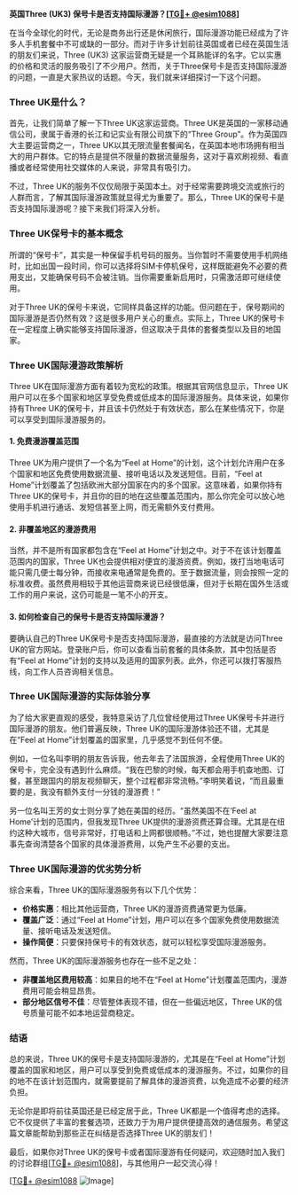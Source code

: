 **英国Three (UK3) 保号卡是否支持国际漫游？[[TG💪+ @esim1088](https://t.me/s/esim1088)]**

在当今全球化的时代，无论是商务出行还是休闲旅行，国际漫游功能已经成为了许多人手机套餐中不可或缺的一部分。而对于许多计划前往英国或者已经在英国生活的朋友们来说，Three (UK3) 这家运营商无疑是一个耳熟能详的名字。它以实惠的价格和灵活的服务吸引了不少用户。然而，关于Three保号卡是否支持国际漫游的问题，一直是大家热议的话题。今天，我们就来详细探讨一下这个问题。

### Three UK是什么？

首先，让我们简单了解一下Three UK这家运营商。Three UK是英国的一家移动通信公司，隶属于香港的长江和记实业有限公司旗下的“Three Group”。作为英国四大主要运营商之一，Three UK以其无限流量套餐闻名，在英国本地市场拥有相当大的用户群体。它的特点是提供不限量的数据流量服务，这对于喜欢刷视频、看直播或者经常使用社交媒体的人来说，非常具有吸引力。

不过，Three UK的服务不仅仅局限于英国本土。对于经常需要跨境交流或旅行的人群而言，了解其国际漫游政策就显得尤为重要了。那么，Three UK的保号卡是否支持国际漫游呢？接下来我们将深入分析。

### Three UK保号卡的基本概念

所谓的“保号卡”，其实是一种保留手机号码的服务。当你暂时不需要使用手机网络时，比如出国一段时间，你可以选择将SIM卡停机保号，这样既能避免不必要的费用支出，又能确保号码不会被注销。当你需要重新启用时，只需激活即可继续使用。

对于Three UK的保号卡来说，它同样具备这样的功能。但问题在于，保号期间的国际漫游是否仍然有效？这是很多用户关心的重点。实际上，Three UK的保号卡在一定程度上确实能够支持国际漫游，但这取决于具体的套餐类型以及目的地国家。

### Three UK国际漫游政策解析

Three UK在国际漫游方面有着较为宽松的政策。根据其官网信息显示，Three UK用户可以在多个国家和地区享受免费或低成本的国际漫游服务。具体来说，如果你持有Three UK的保号卡，并且该卡仍然处于有效状态，那么在某些情况下，你是可以享受到国际漫游服务的。

#### 1. 免费漫游覆盖范围
Three UK为用户提供了一个名为“Feel at Home”的计划，这个计划允许用户在多个国家和地区免费使用数据流量、接听电话以及发送短信。目前，“Feel at Home”计划覆盖了包括欧洲大部分国家在内的多个国家。这意味着，如果你持有Three UK的保号卡，并且你的目的地在这些覆盖范围内，那么你完全可以放心地使用手机进行通话、发短信甚至上网，而无需额外支付费用。

#### 2. 非覆盖地区的漫游费用
当然，并不是所有国家都包含在“Feel at Home”计划之中。对于不在该计划覆盖范围内的国家，Three UK也会提供相对便宜的漫游资费。例如，拨打当地电话可能只需几便士每分钟，而接收来电通常是免费的。至于数据流量，则会按照一定的标准收费。虽然费用相较于其他运营商来说已经很低廉，但对于长期在国外生活或工作的用户来说，这仍可能是一笔不小的开支。

#### 3. 如何检查自己的保号卡是否支持国际漫游？
要确认自己的Three UK保号卡是否支持国际漫游，最直接的方法就是访问Three UK的官方网站。登录账户后，你可以查看当前套餐的具体条款，其中包括是否有“Feel at Home”计划的支持以及适用的国家列表。此外，你还可以拨打客服热线，向工作人员咨询相关信息。

### Three UK国际漫游的实际体验分享

为了给大家更直观的感受，我特意采访了几位曾经使用过Three UK保号卡并进行国际漫游的朋友。他们普遍反映，Three UK的国际漫游体验还不错，尤其是在“Feel at Home”计划覆盖的国家里，几乎感觉不到任何不便。

例如，一位名叫李明的朋友告诉我，他去年去了法国旅游，全程使用Three UK的保号卡，完全没有遇到什么麻烦。“我在巴黎的时候，每天都会用手机查地图、订餐，甚至跟国内的朋友视频聊天，整个过程都非常流畅。”李明笑着说，“而且最重要的是，我没有额外支付一分钱的漫游费！”

另一位名叫王芳的女士则分享了她在美国的经历。“虽然美国不在‘Feel at Home’计划的范围内，但我发现Three UK提供的漫游资费还算合理。尤其是在纽约这种大城市，信号非常好，打电话和上网都很顺畅。”不过，她也提醒大家要注意事先查询清楚各个国家的具体漫游费用，以免产生不必要的支出。

### Three UK国际漫游的优劣势分析

综合来看，Three UK的国际漫游服务有以下几个优势：

- **价格实惠**：相比其他运营商，Three UK的漫游资费通常更为低廉。
- **覆盖广泛**：通过“Feel at Home”计划，用户可以在多个国家免费使用数据流量、接听电话及发送短信。
- **操作简便**：只要保持保号卡的有效状态，就可以轻松享受国际漫游服务。

然而，Three UK的国际漫游服务也存在一些不足之处：

- **非覆盖地区费用较高**：如果目的地不在“Feel at Home”计划覆盖范围内，漫游费用可能会稍显昂贵。
- **部分地区信号不佳**：尽管整体表现不错，但在一些偏远地区，Three UK的信号质量可能不如本地运营商稳定。

### 结语

总的来说，Three UK的保号卡是支持国际漫游的，尤其是在“Feel at Home”计划覆盖的国家和地区，用户可以享受到免费或低成本的漫游服务。不过，如果你的目的地不在该计划范围内，就需要提前了解具体的漫游资费，以免造成不必要的经济负担。

无论你是即将前往英国还是已经定居于此，Three UK都是一个值得考虑的选择。它不仅提供了丰富的套餐选项，还致力于为用户提供便捷高效的通信服务。希望这篇文章能帮助到那些正在纠结是否选择Three UK的朋友们！

最后，如果你对Three UK的保号卡或者国际漫游有任何疑问，欢迎随时加入我们的讨论群组[[TG💪+ @esim1088](https://t.me/s/esim1088)]，与其他用户一起交流心得！ 

[[TG💪+ @esim1088](https://t.me/s/esim1088) ![Image](https://i.postimg.cc/4NQfJmqS/Snipaste-2025-05-13-00-14-12.png)]